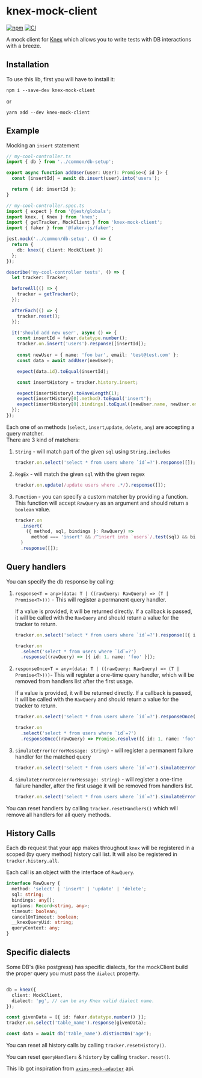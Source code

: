 # knex-mock-client

[![npm](https://img.shields.io/npm/v/knex-mock-client.svg)](https://www.npmjs.com/package/knex-mock-client)
[![CI](https://github.com/felixmosh/knex-mock-client/actions/workflows/main.yml/badge.svg)](https://github.com/felixmosh/knex-mock-client/actions/workflows/main.yml)

A mock client for [Knex](https://github.com/knex/knex) which allows you to write tests with DB
interactions with a breeze.

## Installation

To use this lib, first you will have to install it:

```
npm i --save-dev knex-mock-client
```

or

```
yarn add --dev knex-mock-client
```

## Example

Mocking an `insert` statement

```ts
// my-cool-controller.ts
import { db } from '../common/db-setup';

export async function addUser(user: User): Promise<{ id }> {
  const [insertId] = await db.insert(user).into('users');

  return { id: insertId };
}
```

```ts
// my-cool-controller.spec.ts
import { expect } from '@jest/globals';
import knex, { Knex } from 'knex';
import { getTracker, MockClient } from 'knex-mock-client';
import { faker } from '@faker-js/faker';

jest.mock('../common/db-setup', () => {
  return {
    db: knex({ client: MockClient })
  };
});

describe('my-cool-controller tests', () => {
  let tracker: Tracker;

  beforeAll(() => {
    tracker = getTracker();
  });

  afterEach(() => {
    tracker.reset();
  });

  it('should add new user', async () => {
    const insertId = faker.datatype.number();
    tracker.on.insert('users').response([insertId]);
    
    const newUser = { name: 'foo bar', email: 'test@test.com' };
    const data = await addUser(newUser);

    expect(data.id).toEqual(insertId);

    const insertHistory = tracker.history.insert;

    expect(insertHistory).toHaveLength(1);
    expect(insertHistory[0].method).toEqual('insert');
    expect(insertHistory[0].bindings).toEqual([newUser.name, newUser.email]);
  });
});
```

Each one of `on` methods (`select`, `insert`,`update`, `delete`, `any`) are accepting a query matcher.
<br>There are 3 kind of matchers:

1. `String` - will match part of the given `sql` using `String.includes`

   ```ts
   tracker.on.select('select * from users where `id`=?').response([]);
   ```

2. `RegEx` - will match the given `sql` with the given regex
   ```ts
   tracker.on.update(/update users where .*/).response([]);
   ```
3. `Function` - you can specify a custom matcher by providing a function.
   <br/>This function will accept `RawQuery` as an argument and should return a `boolean` value.
   ```ts
   tracker.on
     .insert(
       ({ method, sql, bindings }: RawQuery) =>
         method === 'insert' && /^insert into `users`/.test(sql) && bindings.includes('secret-token')
     )
     .response([]);
   ```

## Query handlers

You can specify the db response by calling:

1. `response<T = any>(data: T | ((rawQuery: RawQuery) => (T | Promise<T>)))` - This will register a permanent query handler.

   If a value is provided, it will be returned directly. 
   If a callback is passed, it will be called with the `RawQuery` and should return a value for the tracker to return.

   ```ts
   tracker.on.select('select * from users where `id`=?').response([{ id: 1, name: 'foo' }]);
   ```
   ```ts
   tracker.on
     .select('select * from users where `id`=?')
     .response((rawQuery) => [{ id: 1, name: 'foo' }]);
   ```

2. `responseOnce<T = any>(data: T | ((rawQuery: RawQuery) => (T | Promise<T>)))`- This will register a one-time query handler, which will be removed from handlers list after the first usage.

   If a value is provided, it will be returned directly. If a callback is passed, it will be called with the `RawQuery` and should return a value for the tracker to return.

   ```ts
   tracker.on.select('select * from users where `id`=?').responseOnce([{ id: 1, name: 'foo' }]);
   ```
   ```ts
   tracker.on
     .select('select * from users where `id`=?')
     .responseOnce((rawQuery) => Promise.resolve([{ id: 1, name: 'foo' }]));
   ```

3. `simulateError(errorMessage: string)` - will register a permanent failure handler for the matched
   query
   ```ts
   tracker.on.select('select * from users where `id`=?').simulateError('Connection lost');
   ```

4. `simulateErrorOnce(errorMessage: string)` - will register a one-time failure handler, after the
   first usage it will be removed from handlers list.
   ```ts
   tracker.on.select('select * from users where `id`=?').simulateErrorOnce('Connection lost');
   ```

You can reset handlers by calling `tracker.resetHandlers()` which will remove all handlers for all
query methods.

## History Calls

Each db request that your app makes throughout `knex` will be registered in a scoped (by query
method) history call list. It will also be registered in `tracker.history.all`.

Each call is an object with the interface of `RawQuery`.

```ts
interface RawQuery {
  method: 'select' | 'insert' | 'update' | 'delete';
  sql: string;
  bindings: any[];
  options: Record<string, any>;
  timeout: boolean;
  cancelOnTimeout: boolean;
  __knexQueryUid: string;
  queryContext: any;
}
```

## Specific dialects

Some DB's (like postgress) has specific dialects, for the mockClient build the proper query you must pass the `dialect` property.

```ts

db = knex({
  client: MockClient,
  dialect: 'pg', // can be any Knex valid dialect name.
});

const givenData = [{ id: faker.datatype.number() }];
tracker.on.select('table_name').response(givenData);

const data = await db('table_name').distinctOn('age');
```

You can reset all history calls by calling `tracker.resetHistory()`.

You can reset `queryHandlers` & `history` by calling `tracker.reset()`.


This lib got inspiration from [`axios-mock-adapter`](https://github.com/ctimmerm/axios-mock-adapter)
api️.

